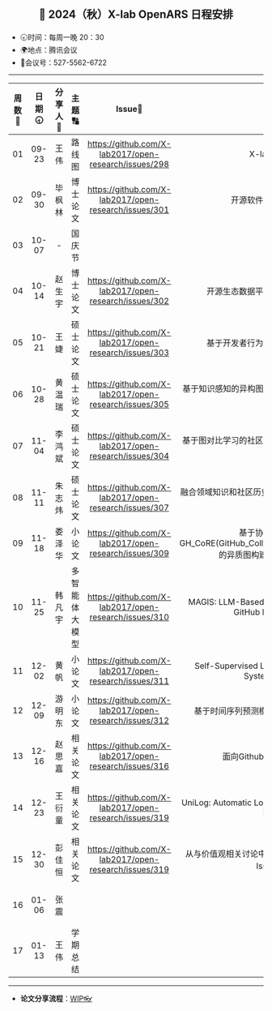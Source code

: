 
## <p align="center">🌷 2024（秋）X-lab OpenARS 日程安排 </p>

- 🕣时间：每周一晚 20：30
- 🌍地点：腾讯会议
- 📠会议号：527-5562-6722


****


| 周数📆 | 日期🕣 | 分享人🙋 | 主题🔠 | Issue📌 | 内容📒 | 主持💂‍♂️ | 视频🎥 |
| :----: | :----: | :----: | :----: |:----:| :----: | :----------: | :--------: |
|  01   | 09-23 | 王伟 | 路线图 | https://github.com/X-lab2017/open-research/issues/298 | X-lab Roadmap | 韩凡宇 | [链接](https://www.bilibili.com/video/BV1CLxseFEEx/) |
|  02   | 09-30 | 毕枫林 | 博士论文 |https://github.com/X-lab2017/open-research/issues/301 | 开源软件生态系统研究概论 | 韩凡宇 | [链接](https://www.bilibili.com/video/BV1mP2oY8EkG)|
|  03   | 10-07 | - | 国庆节 |  |  |  |  |
|  04   | 10-14 | 赵生宇 | 博士论文 | https://github.com/X-lab2017/open-research/issues/302 | 开源生态数据平台的关键技术研究与应用  | 韩凡宇 | [链接](https://www.bilibili.com/video/BV1UA2oYcE4L) |
|  05   | 10-21 | 王婕 | 硕士论文 | https://github.com/X-lab2017/open-research/issues/303 | 基于开发者行为数据的开源技能识别研究 | 韩凡宇 |  |
|  06   | 10-28 | 黄温瑞 | 硕士论文 | https://github.com/X-lab2017/open-research/issues/305 | 基于知识感知的异构图学习方法的 issue-PR 链接预测研究  | 毕枫林 |  |
|  07   | 11-04 | 李鸿斌 | 硕士论文 | https://github.com/X-lab2017/open-research/issues/304  | 基于图对比学习的社区检测方法研究及其在开源社区中的应用 | 毕枫林 |  |
|  08   | 11-11 | 朱志炜 | 硕士论文  | https://github.com/X-lab2017/open-research/issues/307 | 融合领域知识和社区历史检索增强生成的Issue回复方法研究 | 毕枫林 |  |
|  09   | 11-18 | 娄泽华 | 小论文  | https://github.com/X-lab2017/open-research/issues/309  | 基于协作信息抽取工具GH_CoRE(GitHub_Collaboration_Relation_Extraction)的异质图构建与相关下游任务讨论 | 毕枫林 | |
|  10   | 11-25 | 韩凡宇 | 多智能体大模型 |https://github.com/X-lab2017/open-research/issues/310 | MAGIS: LLM-Based Multi-Agent Framework for GitHub Issue ReSolution | 彭佳恒 | [链接](https://www.bilibili.com/video/BV1UA2oYcE4L)|
|  11   | 12-02 | 黄帆 | 小论文 | https://github.com/X-lab2017/open-research/issues/311 | Self-Supervised Learning for Recommender Systems: A Survey | 彭佳恒 | [链接](https://www.bilibili.com/video/BV1brzCYGEQ5/?spm_id_from=333.999.0.0&vd_source=3a89b73a562a3d0164fc31f4e0b0204c) |
|  12   | 12-09 | 游明东 | 小论文 | https://github.com/X-lab2017/open-research/issues/312 | 基于时间序列预测模型的Github仓库活跃度计算 | 彭佳恒 | [链接](https://www.bilibili.com/video/BV1rUqPYjEeV) |
|  13   | 12-16 | 赵思嘉 | 相关论文 | https://github.com/X-lab2017/open-research/issues/316 | 面向Github开发者地理位置研究 | 彭佳恒 | |
|  14   | 12-23 | 王衍童 | 相关论文 | https://github.com/X-lab2017/open-research/issues/319 | UniLog: Automatic Logging via LLM and In-Context Learning | 娄泽华 | [链接](https://www.bilibili.com/video/BV1zFC5YHEHJ) |
|  15   | 12-30 | 彭佳恒 | 相关论文 | https://github.com/X-lab2017/open-research/issues/319 | 从与价值观相关讨论中预测开源贡献者流失：GitHub Issue 的分析 | 娄泽华 | [链接](https://www.bilibili.com/video/BV1tM6JY6Eao) |
|  16   | 01-06 | 张震 | |  | | 娄泽华 |  |
|  17   | 01-13 | 王伟 | 学期总结 |  | | 娄泽华 |  |



****

* **论文分享流程**：[WIP👓](https://github.com/X-lab2017/open-research/tree/main/OpenReading)
